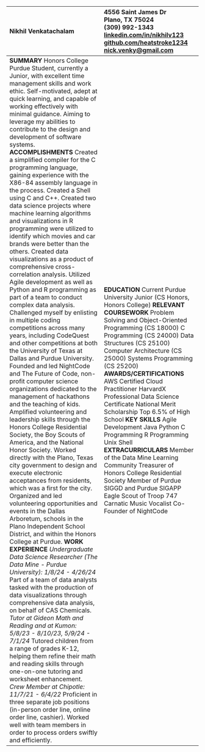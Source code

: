 

| Nikhil Venkatachalam | 4556 Saint James Dr <br> Plano, TX 75024 <br> (309) 992-1343 [linkedin.com/in/nikhilv123](https://www.linkedin.com/in/nikhilv123/) [github.com/heatstroke1234](https://github.com/heatstroke1234)  [nick.venky@gmail.com](mailto:nick.venky@gmail.com) |
| :---- | :---- |
| **SUMMARY** Honors College Purdue Student, currently a Junior, with excellent time management skills and work ethic. Self-motivated, adept at quick learning, and capable of working effectively with minimal guidance. Aiming to leverage my abilities to contribute to the design and development of software systems. **ACCOMPLISHMENTS** Created a simplified compiler for the C programming language, gaining experience with the X86-84 assembly language in the process. Created a Shell using C and C++. Created two data science projects where machine learning algorithms and visualizations in R programming were utilized to identify which movies and car brands were better than the others. Created data visualizations as a product of comprehensive cross-correlation analysis. Utilized Agile development as well as Python and R programming as part of a team to conduct complex data analysis. Challenged myself by enlisting in multiple coding competitions across many years, including CodeQuest and other competitions at both the University of Texas at Dallas and Purdue University.  Founded and led NightCode and The Future of Code, non-profit computer science organizations dedicated to the management of hackathons and the teaching of kids.  Amplified volunteering and leadership skills through the Honors College Residential Society, the Boy Scouts of America, and the National Honor Society. Worked directly with the Plano, Texas city government to design and execute electronic acceptances from residents, which was a first for the city.  Organized and led volunteering opportunities and events in the Dallas Arboretum, schools in the Plano Independent School District, and within the Honors College at Purdue.  **WORK EXPERIENCE** *Undergraduate Data Science Researcher (The Data Mine \- Purdue University): 1/8/24 \- 4/26/24* Part of a team of data analysts tasked with the production of data visualizations through comprehensive data analysis, on behalf of CAS Chemicals. *Tutor at Gideon Math and Reading and at Kumon: 5/8/23 \- 8/10/23, 5/9/24 \- 7/1/24*  Tutored children from a range of grades K-12, helping them refine their math and reading skills through one-on-one tutoring and worksheet enhancement. *Crew Member at Chipotle: 11/7/21 \- 6/4/22* Proficient in three separate job positions (in-person order line, online order line, cashier). Worked well with team members in order to process orders swiftly and efficiently. | **EDUCATION** Current Purdue University Junior (CS Honors, Honors College) **RELEVANT COURSEWORK** Problem Solving and Object-Oriented Programming (CS 18000\) C Programming (CS 24000\) Data Structures (CS 25100\) Computer Architecture (CS 25000\) Systems Programming (CS 25200\) **AWARDS/CERTIFICATIONS** AWS Certified Cloud Practitioner HarvardX Professional Data Science Certificate National Merit Scholarship Top 6.5% of High School **KEY SKILLS** Agile Development Java Python C Programming R Programming Unix Shell **EXTRACURRICULARS** Member of the Data Mine Learning Community Treasurer of Honors College Residential Society Member of Purdue SIGGD and Purdue SIGAPP Eagle Scout of Troop 747 Carnatic Music Vocalist Co-Founder of NightCode |

